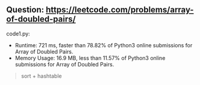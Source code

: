 ## Question: https://leetcode.com/problems/array-of-doubled-pairs/

code1.py:
* Runtime: 721 ms, faster than 78.82% of Python3 online submissions for Array of Doubled Pairs.
* Memory Usage: 16.9 MB, less than 11.57% of Python3 online submissions for Array of Doubled Pairs.
> sort + hashtable